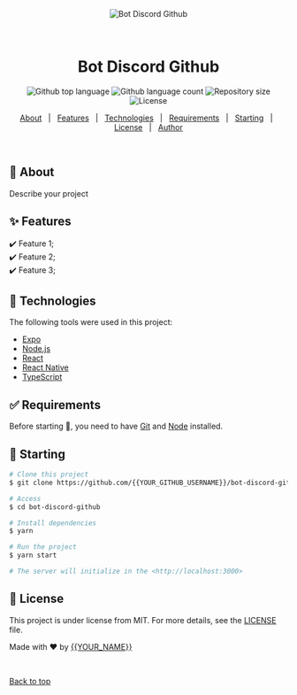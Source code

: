 <div align="center" id="top"> 
  <img src="./.github/app.gif" alt="Bot Discord Github" />

  &#xa0;

  <!-- <a href="https://botdiscordgithub.netlify.app">Demo</a> -->
</div>

<h1 align="center">Bot Discord Github</h1>

<p align="center">
  <img alt="Github top language" src="https://img.shields.io/github/languages/top/{{YOUR_GITHUB_USERNAME}}/bot-discord-github?color=56BEB8">

  <img alt="Github language count" src="https://img.shields.io/github/languages/count/{{YOUR_GITHUB_USERNAME}}/bot-discord-github?color=56BEB8">

  <img alt="Repository size" src="https://img.shields.io/github/repo-size/{{YOUR_GITHUB_USERNAME}}/bot-discord-github?color=56BEB8">

  <img alt="License" src="https://img.shields.io/github/license/{{YOUR_GITHUB_USERNAME}}/bot-discord-github?color=56BEB8">

  <!-- <img alt="Github issues" src="https://img.shields.io/github/issues/{{YOUR_GITHUB_USERNAME}}/bot-discord-github?color=56BEB8" /> -->

  <!-- <img alt="Github forks" src="https://img.shields.io/github/forks/{{YOUR_GITHUB_USERNAME}}/bot-discord-github?color=56BEB8" /> -->

  <!-- <img alt="Github stars" src="https://img.shields.io/github/stars/{{YOUR_GITHUB_USERNAME}}/bot-discord-github?color=56BEB8" /> -->
</p>

<!-- Status -->

<!-- <h4 align="center"> 
	🚧  Bot Discord Github 🚀 Under construction...  🚧
</h4> 

<hr> -->

<p align="center">
  <a href="#dart-about">About</a> &#xa0; | &#xa0; 
  <a href="#sparkles-features">Features</a> &#xa0; | &#xa0;
  <a href="#rocket-technologies">Technologies</a> &#xa0; | &#xa0;
  <a href="#white_check_mark-requirements">Requirements</a> &#xa0; | &#xa0;
  <a href="#checkered_flag-starting">Starting</a> &#xa0; | &#xa0;
  <a href="#memo-license">License</a> &#xa0; | &#xa0;
  <a href="https://github.com/{{YOUR_GITHUB_USERNAME}}" target="_blank">Author</a>
</p>

<br>

## :dart: About ##

Describe your project

## :sparkles: Features ##

:heavy_check_mark: Feature 1;\
:heavy_check_mark: Feature 2;\
:heavy_check_mark: Feature 3;

## :rocket: Technologies ##

The following tools were used in this project:

- [Expo](https://expo.io/)
- [Node.js](https://nodejs.org/en/)
- [React](https://pt-br.reactjs.org/)
- [React Native](https://reactnative.dev/)
- [TypeScript](https://www.typescriptlang.org/)

## :white_check_mark: Requirements ##

Before starting :checkered_flag:, you need to have [Git](https://git-scm.com) and [Node](https://nodejs.org/en/) installed.

## :checkered_flag: Starting ##

```bash
# Clone this project
$ git clone https://github.com/{{YOUR_GITHUB_USERNAME}}/bot-discord-github

# Access
$ cd bot-discord-github

# Install dependencies
$ yarn

# Run the project
$ yarn start

# The server will initialize in the <http://localhost:3000>
```

## :memo: License ##

This project is under license from MIT. For more details, see the [LICENSE](LICENSE.md) file.


Made with :heart: by <a href="https://github.com/{{YOUR_GITHUB_USERNAME}}" target="_blank">{{YOUR_NAME}}</a>

&#xa0;

<a href="#top">Back to top</a>
